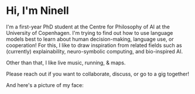 # Hi, I'm Ninell

I'm a first-year PhD student at the Centre for Philosophy of AI at the University of Copenhagen. I'm trying to find out how to use language models best to learn about human decision-making, language use, or cooperation! For this, I like to draw inspiration from related fields such as (currently) explainability, neuro-symbolic computing, and bio-inspired AI.

Other than that, I like live music, running, & maps.

Please reach out if you want to collaborate, discuss, or go to a gig together!

And here's a picture of my face:
